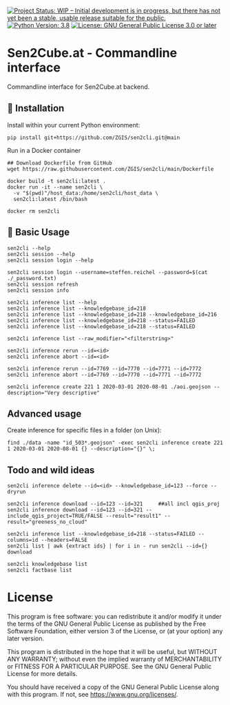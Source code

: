 [![Project Status: WIP – Initial development is in progress, but there has not yet been a stable, usable release suitable for the public.](https://www.repostatus.org/badges/latest/wip.svg)](https://www.repostatus.org/#wip)
[![Python Version: 3.8](https://img.shields.io/badge/Python-3.8-blue.svg)](https://www.github.com/ZGIS/sen2cli)
[![License: GNU General Public License 3.0 or later](https://img.shields.io/badge/License-GPLv3+-blue.svg)](https://www.gnu.org/licenses/gpl-3.0)

# Sen2Cube.at - Commandline interface

Commandline interface for Sen2Cube.at backend.

## 🔧 Installation
Install within your current Python environment:
```
pip install git+https://github.com/ZGIS/sen2cli.git@main
```

Run in a Docker container
```
## Download Dockerfile from GitHub
wget https://raw.githubusercontent.com/ZGIS/sen2cli/main/Dockerfile

docker build -t sen2cli:latest .
docker run -it --name sen2cli \
  -v "$(pwd)"/host_data:/home/sen2cli/host_data \
  sen2cli:latest /bin/bash
  
docker rm sen2cli
```

## 🔰 Basic Usage
```
sen2cli --help
sen2cli session --help
sen2cli session login --help

sen2cli session login --username=steffen.reichel --password=$(cat ./_password.txt)
sen2cli session refresh
sen2cli session info

sen2cli inference list --help
sen2cli inference list --knowledgebase_id=218
sen2cli inference list --knowledgebase_id=218 --knowledgebase_id=216 
sen2cli inference list --knowledgebase_id=218 --status=FAILED
sen2cli inference list --knowledgebase_id=218 --status=FAILED

sen2cli inference list --raw_modifier="<filterstring>"

sen2cli inference rerun --id=<id>
sen2cli inference abort --id=<id>

sen2cli inference rerun --id=7769 --id=7770 --id=7771 --id=7772
sen2cli inference abort --id=7769 --id=7770 --id=7771 --id=7772

sen2cli inference create 221 1 2020-03-01 2020-08-01 ./aoi.geojson --description="Very descriptive"
```

## Advanced usage

Create inference for specific files in a folder (on Unix):
```
find ./data -name "id_503*.geojson" -exec sen2cli inference create 221 1 2020-03-01 2020-08-01 {} --description="{}" \;
```

## Todo and wild ideas
```
sen2cli inference delete --id=<id> --knowledgebase_id=123 --force --dryrun

sen2cli inference download --id=123 --id=321     ##all incl qgis_proj
sen2cli inference download --id=123 --id=321 --include_qgis_project=TRUE/FALSE --result="result1" --result="greeness_no_cloud"

sen2cli inference list --knowledgebase_id=218 --status=FAILED --columns=id --headers=FALSE
sen2cli list | awk {extract ids} | for i in - run sen2cli --id={} download

sen2cli knowledgebase list
sen2cli factbase list
```

#  License
This program is free software: you can redistribute it and/or modify
it under the terms of the GNU General Public License as published by
the Free Software Foundation, either version 3 of the License, or
(at your option) any later version.

This program is distributed in the hope that it will be useful,
but WITHOUT ANY WARRANTY; without even the implied warranty of
MERCHANTABILITY or FITNESS FOR A PARTICULAR PURPOSE.  See the
GNU General Public License for more details.

You should have received a copy of the GNU General Public License
along with this program.  If not, see <https://www.gnu.org/licenses/>.
